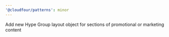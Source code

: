 ```yaml
---
'@cloudfour/patterns': minor
---
```


Add new Hype Group layout object for sections of promotional or marketing content
